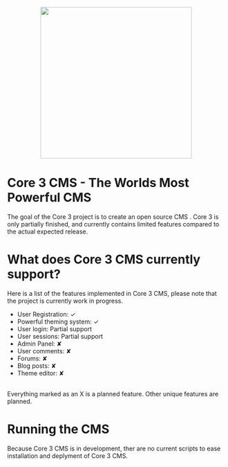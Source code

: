 <p align="center">
  <img src="https://raw.githubusercontent.com/zubairfazal/Core3/master/system/assests/img/logo.jpg" width="350"/>
</p>


# Core 3 CMS - The Worlds Most Powerful CMS
The goal of the Core 3 project is to create an open source CMS . Core 3 is only partially finished, and currently contains limited features compared to the actual expected release.


# What does Core 3 CMS currently support?
Here is a list of the features implemented in Core 3 CMS, please note that the project is currently work in progress.
- User Registration: ✓
- Powerful theming system: ✓
- User login: Partial support
- User sessions: Partial support
- Admin Panel: ✘
- User comments: ✘
- Forums: ✘
- Blog posts: ✘
- Theme editor: ✘
<br>
Everything marked as an X is a planned feature.  Other unique features are planned.


# Running the CMS
Because Core 3 CMS is in development, ther are no current scripts to ease installation and deplyment of Core 3 CMS.


